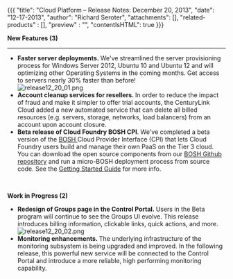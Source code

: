 {{{
  "title": "Cloud Platform – Release Notes: December 20, 2013",
  "date": "12-17-2013",
  "author": "Richard Seroter",
  "attachments": [],
  "related-products" : [],
  "preview" : "",
  "contentIsHTML": true
}}}

<p><strong>New Features (3)</strong>
</p>
<hr />
<ul>
  <li><strong>Faster server deployments.&nbsp;</strong>We've streamlined the server provisioning process for Windows Server 2012, Ubuntu 10 and Ubuntu 12 and will optimizing other Operating Systems in the coming months. Get access to servers nearly 30% faster
    than before!
    <br /><img src="https://t3n.zendesk.com/attachments/token/zogaza0q34w9wnl/?name=release12_20_01.png" alt="release12_20_01.png" />
  </li>
  <li><strong>Account cleanup services for resellers.&nbsp;</strong>In order to reduce the impact of fraud and make it simpler to offer trial accounts, the CenturyLink Cloud added a new automated service that can delete all billed resources (e.g. servers,
    storage, networks, load balancers) from an account upon account closure.</li>
  <li><strong>Beta release of Cloud Foundry BOSH CPI</strong>. We've completed a beta version of the <a href="http://docs.cloudfoundry.com/docs/running/bosh/" target="_blank">BOSH </a>Cloud Provider Interface (CPI) that lets Cloud Foundry users build and
    manage their own PaaS on the Tier 3 cloud. You can download the open source components from our <a href="https://github.com/Tier3/bosh" target="_blank">BOSH Github repository</a> and run a micro-BOSH deployment process from source code. See the
    <a
    href="https://github.com/Tier3/bosh/wiki/Getting-Started" target="_blank">Getting Started Guide</a> for more info.</li>
</ul>
<p>&nbsp;</p>
<p><strong>Work in Progress (2)</strong>
</p>
<ul>
  <li><strong>Redesign of Groups page in the Control Portal.&nbsp;</strong>Users in the Beta program will continue to see the Groups UI evolve. This release introduces billing information, clickable links, quick actions, and more.
    <br /><img src="https://t3n.zendesk.com/attachments/token/xf4zv7dtfv22qyn/?name=release12_20_02.png" alt="release12_20_02.png" />
  </li>
  <li><strong>Monitoring enhancements.&nbsp;</strong>The underlying infrastructure of the monitoring subsystem is being upgraded and improved. In the following release, this powerful new service will be connected to the Control Portal and introduce a more
    reliable, high performing monitoring capability.</li>
</ul>